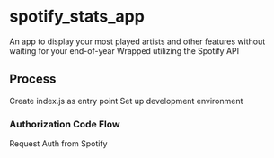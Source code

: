 # spotify_stats_app
An app to display your most played artists and other features without waiting for your end-of-year Wrapped
utilizing the Spotify API

## Process
Create index.js as entry point
Set up development environment

### Authorization Code Flow
Request Auth from Spotify
